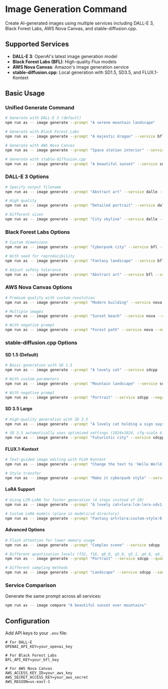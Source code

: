 # Image Generation Command

Create AI-generated images using multiple services including DALL-E 3, Black Forest Labs, AWS Nova Canvas, and stable-diffusion.cpp.

## Supported Services

- **DALL-E 3**: OpenAI's latest image generation model
- **Black Forest Labs (BFL)**: High-quality Flux models
- **AWS Nova Canvas**: Amazon's image generation service
- **stable-diffusion.cpp**: Local generation with SD1.5, SD3.5, and FLUX.1-Kontext

## Basic Usage

### Unified Generate Command
```bash
# Generate with DALL-E 3 (default)
npm run as -- image generate --prompt "A serene mountain landscape"

# Generate with Black Forest Labs
npm run as -- image generate --prompt "A majestic dragon" --service bfl

# Generate with AWS Nova Canvas
npm run as -- image generate --prompt "Space station interior" --service nova

# Generate with stable-diffusion.cpp
npm run as -- image generate --prompt "A beautiful sunset" --service sdcpp
```

### DALL-E 3 Options
```bash
# Specify output filename
npm run as -- image generate --prompt "Abstract art" --service dalle --output my-art.png

# High quality
npm run as -- image generate --prompt "Detailed portrait" --service dalle --quality hd

# Different sizes
npm run as -- image generate --prompt "City skyline" --service dalle --size 1792x1024
```

### Black Forest Labs Options
```bash
# Custom dimensions
npm run as -- image generate --prompt "Cyberpunk city" --service bfl --width 1440 --height 1024

# With seed for reproducibility
npm run as -- image generate --prompt "Fantasy landscape" --service bfl --seed 12345

# Adjust safety tolerance
npm run as -- image generate --prompt "Abstract art" --service bfl --safety 4
```

### AWS Nova Canvas Options
```bash
# Premium quality with custom resolution
npm run as -- image generate --prompt "Modern building" --service nova --resolution 2048x2048 --quality premium

# Multiple images
npm run as -- image generate --prompt "Sunset beach" --service nova --count 3

# With negative prompt
npm run as -- image generate --prompt "Forest path" --service nova --negative "dark, scary"
```

### stable-diffusion.cpp Options

#### SD 1.5 (Default)
```bash
# Basic generation with SD 1.5
npm run as -- image generate --prompt "A lovely cat" --service sdcpp

# With custom parameters
npm run as -- image generate --prompt "Mountain landscape" --service sdcpp --width 768 --height 512 --steps 30

# With negative prompt
npm run as -- image generate --prompt "Portrait" --service sdcpp --negative "blurry, low quality"
```

#### SD 3.5 Large
```bash
# High-quality generation with SD 3.5
npm run as -- image generate --prompt "A lovely cat holding a sign says 'SD3.5'" --service sdcpp --model sd3.5

# SD 3.5 automatically uses optimized settings (1024x1024, cfg-scale 4.5)
npm run as -- image generate --prompt "Futuristic city" --service sdcpp --model sd3.5
```

#### FLUX.1-Kontext
```bash
# Text-guided image editing with FLUX Kontext
npm run as -- image generate --prompt "Change the text to 'Hello World'" --service sdcpp --model flux-kontext --reference-image input.png

# Style transfer
npm run as -- image generate --prompt "Make it cyberpunk style" --service sdcpp --model flux-kontext --reference-image photo.jpg
```

#### LoRA Support
```bash
# Using LCM-LoRA for faster generation (4 steps instead of 20)
npm run as -- image generate --prompt "A lovely cat<lora:lcm-lora-sdv1-5:1>" --service sdcpp --lora --steps 4 --cfg-scale 1.0

# Custom LoRA models (place in models/sd directory)
npm run as -- image generate --prompt "Fantasy art<lora:custom-style:0.8>" --service sdcpp --lora
```

#### Advanced Options
```bash
# Flash attention for lower memory usage
npm run as -- image generate --prompt "Complex scene" --service sdcpp --flash-attention

# Different quantization levels (f32, f16, q8_0, q5_0, q5_1, q4_0, q4_1)
npm run as -- image generate --prompt "Portrait" --service sdcpp --quantization q8_0

# Different sampling methods
npm run as -- image generate --prompt "Landscape" --service sdcpp --sampling-method "dpm++2m"
```

### Service Comparison
Generate the same prompt across all services:
```bash
npm run as -- image compare "A beautiful sunset over mountains"
```

## Configuration

Add API keys to your `.env` file:
```env
# For DALL-E
OPENAI_API_KEY=your_openai_key

# For Black Forest Labs
BFL_API_KEY=your_bfl_key

# For AWS Nova Canvas
AWS_ACCESS_KEY_ID=your_aws_key
AWS_SECRET_ACCESS_KEY=your_aws_secret
AWS_REGION=us-east-1
```
